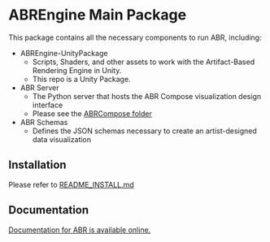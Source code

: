 # ABREngine Main Package

This package contains all the necessary components to run ABR, including:

- ABREngine-UnityPackage
    - Scripts, Shaders, and other assets to work with the Artifact-Based Rendering Engine in Unity.
    - This repo is a Unity Package.
- ABR Server
    - The Python server that hosts the ABR Compose visualization design interface
    - Please see the [ABRCompose folder](./Runtime/)
- ABR Schemas
    - Defines the JSON schemas necessary to create an artist-designed data visualization

## Installation

Please refer to [README_INSTALL.md](./README_INSTALL.md)

## Documentation

[Documentation for ABR is available online.](https://ivlab.github.io/ABREngine-UnityPackage)

